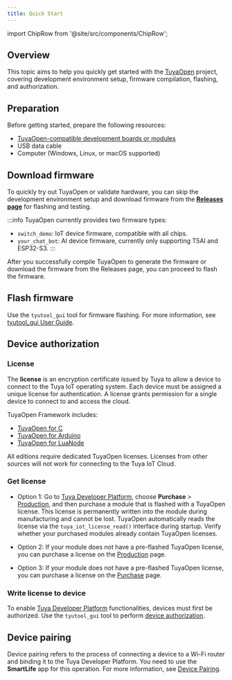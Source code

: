 ```yaml
---
title: Quick Start
---
```


import ChipRow from '@site/src/components/ChipRow';

## Overview

This topic aims to help you quickly get started with the [TuyaOpen](https://github.com/tuya/TuyaOpen) project, covering development environment setup, firmware compilation, flashing, and authorization.

## Preparation

Before getting started, prepare the following resources:
- [TuyaOpen-compatible development boards or modules](../hardware-specific/index.md#hardware-platforms)
- USB data cable
- Computer (Windows, Linux, or macOS supported)

## Download firmware

To quickly try out TuyaOpen or validate hardware, you can skip the development environment setup and download firmware from the **[Releases page](https://github.com/tuya/TuyaOpen/releases)** for flashing and testing.

:::info
TuyaOpen currently provides two firmware types:
- `switch_demo`: IoT device firmware, compatible with all chips.
- `your_chat_bot`: AI device firmware, currently only supporting T5AI and ESP32-S3.
:::

After you successfully compile TuyaOpen to generate the firmware or download the firmware from the Releases page, you can proceed to flash the firmware.

## Flash firmware

Use the `tyutool_gui` tool for firmware flashing. For more information, see [tyutool_gui User Guide](../advanced_use/tools-tyutool.md).

## Device authorization

### License

The **license** is an encryption certificate issued by Tuya to allow a device to connect to the Tuya IoT operating system. Each device must be assigned a unique license for authentication. A license grants permission for a single device to connect to and access the cloud.

TuyaOpen Framework includes:
- [TuyaOpen for C](https://github.com/tuya/TuyaOpen)
- [TuyaOpen for Arduino](https://github.com/tuya/arduino-TuyaOpen)
- [TuyaOpen for LuaNode](https://github.com/tuya/luanode-TuyaOpen)

All editions require dedicated TuyaOpen licenses. Licenses from other sources will not work for connecting to the Tuya IoT Cloud.

### Get license

- Option 1: Go to [Tuya Developer Platform](https://platform.tuya.com/), choose **Purchase** > [Production](https://platform.tuya.com/purchase/index?type=6), and then purchase a module that is flashed with a TuyaOpen license. This license is permanently written into the module during manufacturing and cannot be lost. TuyaOpen automatically reads the license via the `tuya_iot_license_read()` interface during startup. Verify whether your purchased modules already contain TuyaOpen licenses.

- Option 2: If your module does not have a pre-flashed TuyaOpen license, you can purchase a license on the [Production](https://platform.tuya.com/purchase/index?type=6) page.

- Option 3: If your module does not have a pre-flashed TuyaOpen license, you can purchase a license on the [Purchase](https://item.taobao.com/item.htm?ft=t&id=911596682625&spm=a21dvs.23580594.0.0.621e2c1bzX1OIP) page.

### Write license to device

To enable [Tuya Developer Platform](https://platform.tuya.com/) functionalities, devices must first be authorized. Use the `tyutool_gui` tool to perform [device authorization](./equipment-authorization.md).

## Device pairing

Device pairing refers to the process of connecting a device to a Wi-Fi router and binding it to the Tuya Developer Platform. You need to use the **SmartLife** app for this operation. For more information, see [Device Pairing](./device-network-configuration.md).
